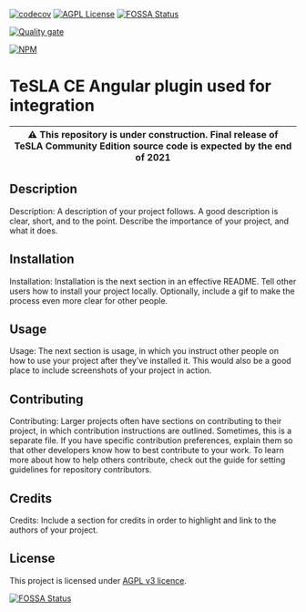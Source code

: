 [![codecov](https://codecov.io/gh/tesla-ce/angular-webplugin/branch/main/graph/badge.svg?token=D7YgNLW7G4)](https://codecov.io/gh/tesla-ce/angular-webplugin)
[![AGPL License](https://img.shields.io/badge/license-AGPL-blue.svg)](http://www.gnu.org/licenses/agpl-3.0)
[![FOSSA Status](https://app.fossa.com/api/projects/custom%2B26246%2Fgithub.com%2Ftesla-ce%2Fangular-webplugin.svg?type=shield)](https://app.fossa.com/projects/custom%2B26246%2Fgithub.com%2Ftesla-ce%2Fangular-webplugin?ref=badge_shield)

[![Quality gate](https://sonar.sunai.uoc.edu/api/project_badges/quality_gate?project=angular-webplugin)](https://sonar.sunai.uoc.edu/dashboard?id=angular-webplugin)

[![NPM](https://nodei.co/npm/@tesla-ce/web-plugin.png)](https://npmjs.org/package/@tesla-ce/web-plugin)


# TeSLA CE Angular plugin used for integration

| :warning: This repository is **under construction**. Final release of TeSLA Community Edition source code is expected by the **end of 2021** |
| --- |

## Description
Description: A description of your project follows. A good description is clear, short, and to the point. Describe the importance of your project, and what it does.

## Installation
Installation: Installation is the next section in an effective README. Tell other users how to install your project locally. Optionally, include a gif to make the process even more clear for other people.

## Usage
Usage: The next section is usage, in which you instruct other people on how to use your project after they’ve installed it. This would also be a good place to include screenshots of your project in action.

## Contributing
Contributing: Larger projects often have sections on contributing to their project, in which contribution instructions are outlined. Sometimes, this is a separate file. If you have specific contribution preferences, explain them so that other developers know how to best contribute to your work. To learn more about how to help others contribute, check out the guide for setting guidelines for repository contributors.

## Credits
Credits: Include a section for credits in order to highlight and link to the authors of your project.

## License
This project is licensed under [AGPL v3 licence](http://www.gnu.org/licenses/agpl-3.0).

[![FOSSA Status](https://app.fossa.com/api/projects/custom%2B26246%2Fgithub.com%2Ftesla-ce%2Fangular-webplugin.svg?type=large)](https://app.fossa.com/projects/custom%2B26246%2Fgithub.com%2Ftesla-ce%2Fangular-webplugin?ref=badge_large)

